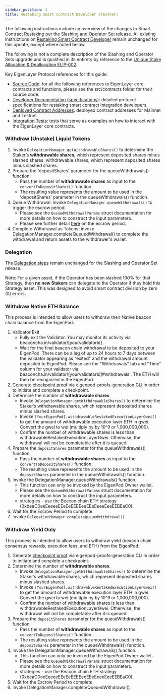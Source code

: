 ```yaml
---
sidebar_position: 4
title: Restaking Smart Contract Developer (Testnet)
---
```


The following instructions include an overview of the changes to Smart Contract Restaking per the Slashing and Operator Set release. All existing instructions on [Restaking Smart Contract Developer](https://docs.eigenlayer.xyz/eigenlayer/restaking-guides/restaking-developer-guide) remain unchanged for this update, except where noted below.

The following is not a complete description of the Slashing and Operator Sets upgrade and is qualified in its entirety by reference to the [Unique Stake Allocation & Deallocation ELIP-002](https://github.com/eigenfoundation/ELIPs/blob/main/ELIPs/ELIP-002.md#unique-stake-allocation--deallocation).

Key EigenLayer Protocol references for this guide:

* [Source Code](https://github.com/Layr-Labs/eigenlayer-contracts/tree/main/src/contracts): for all the following references to EigenLayer core contracts and functions, please see the src/contracts folder for their source code.  
* [Developer Documentation (specifications)](https://github.com/Layr-Labs/eigenlayer-contracts/tree/main/docs): detailed protocol specifications for restaking smart contract integration developers.  
* [Deployed Contract Addresses](https://github.com/Layr-Labs/eigenlayer-contracts/blob/main/README.md#current-deployment-contracts): deployed contract addresses for Mainnet and Testnet.  
* [Integration Tests](https://github.com/Layr-Labs/eigenlayer-contracts/tree/main/src/test/integration): tests that serve as examples on how to interact with the EigenLayer core contracts.

### Withdraw (Unstake) Liquid Tokens[​](https://docs.eigenlayer.xyz/eigenlayer/restaking-guides/restaking-developer-guide#withdraw-unstake-liquid-tokens)

1. Invoke `DelegationManager.getWithdrawableShares()` to determine the Staker’s **withdrawable shares**, which represent deposited shares minus slashed shares.  withdrawable shares, which represent deposited shares minus slashed shares.  
2. Prepare the 'depositShares' parameter for the queueWithdrawals() function.  
   * Pass the number of **withdrawable shares** as input to the `convertToDepositShares()` function.  
   * The resulting value represents the amount to be used in the 'depositShares' parameter in the queueWithdrawals() function.  
3. Queue Withdrawal: invoke `DelegationManager.queueWithdrawals()` to trigger the escrow period.   
   * Please see the `QueuedWithdrawalParams` struct documentation for more details on how to construct the input parameters.
   * Please see further detail [here](https://docs.eigenlayer.xyz/eigenlayer/restaking-guides/restaking-user-guide/#escrow-period-withdrawal-delay) on the escrow period.  
4. Complete Withdrawal as Tokens: invoke DelegationManager.completeQueuedWithdrawal() to complete the withdrawal and return assets to the withdrawer's wallet.

### Delegation

The [Delegation steps](https://docs.eigenlayer.xyz/eigenlayer/restaking-guides/restaking-developer-guide#smart-contract-delegation-user-guide) remain unchanged for the Slashing and Operator Set release. 

Note: For a given asset, if the Operator has been slashed 100% for that Strategy, then **no new Stakers** can delegate to the Operator if they hold this Strategy asset. This was designed to avoid smart contract division by zero (0) errors.

### Withdraw Native ETH Balance[​](https://docs.eigenlayer.xyz/eigenlayer/restaking-guides/restaking-developer-guide#withdraw-validator-restaked-balance)

This process is intended to allow users to withdraw their Native beacon chain balance from the EigenPod.

1. Validator Exit  
   * Fully exit the Validator. You may monitor its activity via beaconcha.in/validator/\[yourvalidatorid\] . 
   * Wait for the final beacon chain withdrawal to be deposited to your EigenPod. There can be a lag of up to 24 hours to 7 days between the validator appearing as "exited" and the withdrawal amount deposited to EigenPod. Please see the "Withdrawals" tab and "Time" column for your validator via beaconcha.in/validator/\[yourvalidatorid\]\#withdrawals . The ETH will then be recognized in the EigenPod.  
2. Generate [checkpoint proof](https://github.com/Layr-Labs/eigenpod-proofs-generation/tree/master/cli#checkpoint-proofs) via eigenpod-proofs-generation CLI in order to initiate and complete a checkpoint.  
3. Determine the number of **withdrawable shares**.  
   * Invoke `DelegationManager.getWithdrawableShares()` to determine the Staker’s withdrawable shares, which represent deposited shares minus slashed shares.  
   * Invoke `[YourEigenPod].withdrawableRestakedExecutionLayerGwei()` to get the amount of withdrawable execution layer ETH in gwei. Convert the gwei to wei (multiply by by 10^9 or 1,000,000,000).  
   * Confirm the number of withdrawable shares is less than withdrawableRestakedExecutionLayerGwei. Otherwise, the withdrawal will not be completable after it is queued.  
4. Prepare the `depositShares` parameter for the queueWithdrawals() function.  
   * Pass the number of **withdrawable shares** as input to the `convertToDepositShares()` function.  
   * The resulting value represents the amount to be used in the `depositShares` parameter in the queueWithdrawals() function.  
5. Invoke the DelegationManager.queueWithdrawals() function.  
   * This function can only be invoked by the EigenPod Owner wallet.  
   * Please see the `QueuedWithdrawalParams` struct documentation for more details on how to construct the input parameters.
   * strategies \- use the Beacon chain ETH strategy (0xbeaC0eeEeeeeEEeEeEEEEeeEEeEeeeEeeEEBEaC0).  
6. Wait for the Escrow Period to complete.  
7. Invoke `DelegationManager.completeQueuedWithdrawal()`.

### Withdraw Yield Only[​](https://docs.eigenlayer.xyz/eigenlayer/restaking-guides/restaking-developer-guide#withdraw-yield-only)

This process is intended to allow users to withdraw yield (beacon chain consensus rewards, execution fees, and ETH) from the EigenPod.

1. Generate [checkpoint proof](https://github.com/Layr-Labs/eigenpod-proofs-generation/tree/master/cli#checkpoint-proofs) via eigenpod-proofs-generation CLI in order to initiate and complete a checkpoint.  
2. Determine the number of **withdrawable shares**.  
   * Invoke `DelegationManager.getWithdrawableShares()` to determine the Staker’s withdrawable shares, which represent deposited shares minus slashed shares.  
   * Invoke `[YourEigenPod].withdrawableRestakedExecutionLayerGwei()` to get the amount of withdrawable execution layer ETH in gwei. Convert the gwei to wei (multiply by by 10^9 or 1,000,000,000).  
   * Confirm the number of withdrawable shares is less than withdrawableRestakedExecutionLayerGwei. Otherwise, the withdrawal will not be completable after it is queued.  
3. Prepare the `depositShares` parameter for the queueWithdrawals() function.  
   * Pass the number of **withdrawable shares** as input to the `convertToDepositShares()` function.  
   * The resulting value represents the amount to be used in the `depositShares` parameter in the queueWithdrawals() function.  
4. Invoke the DelegationManager.queueWithdrawals() function.  
   * This function can only be invoked by the EigenPod Owner wallet.  
   * Please see the `QueuedWithdrawalParams` struct documentation for more details on how to construct the input parameters.
   * strategies \- use the Beacon chain ETH strategy (0xbeaC0eeEeeeeEEeEeEEEEeeEEeEeeeEeeEEBEaC0).  
5. Wait for the Escrow Period to complete.  
6. Invoke DelegationManager.completeQueuedWithdrawal().